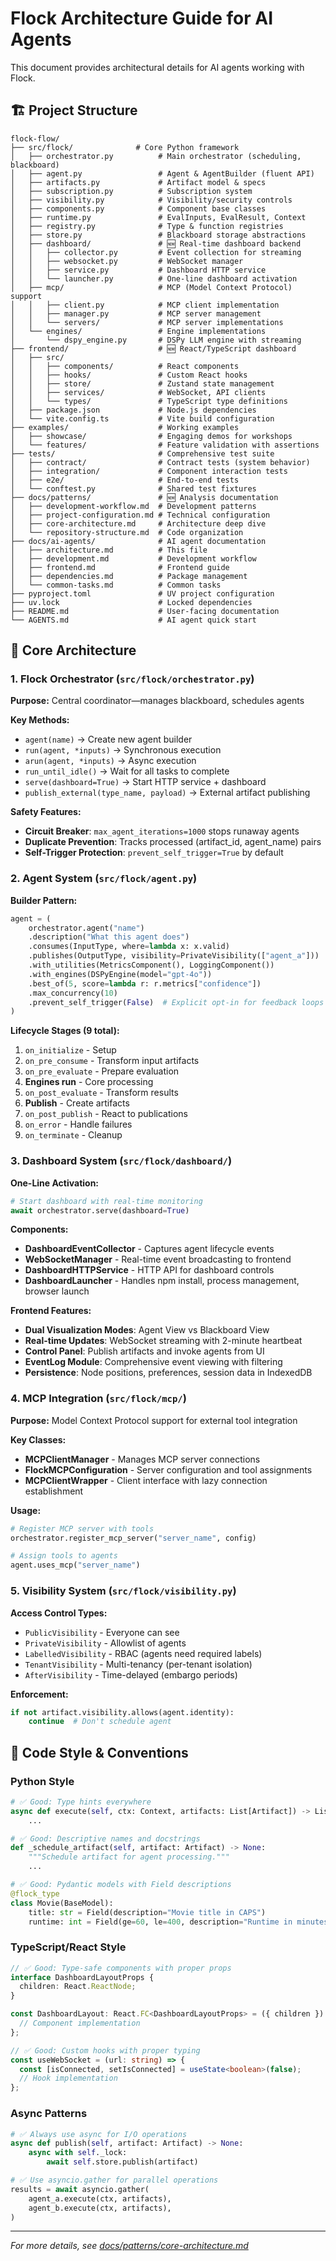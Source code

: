 # Flock Architecture Guide for AI Agents

This document provides architectural details for AI agents working with Flock.

## 🏗️ Project Structure

```
flock-flow/
├── src/flock/              # Core Python framework
│   ├── orchestrator.py          # Main orchestrator (scheduling, blackboard)
│   ├── agent.py                 # Agent & AgentBuilder (fluent API)
│   ├── artifacts.py             # Artifact model & specs
│   ├── subscription.py          # Subscription system
│   ├── visibility.py            # Visibility/security controls
│   ├── components.py            # Component base classes
│   ├── runtime.py               # EvalInputs, EvalResult, Context
│   ├── registry.py              # Type & function registries
│   ├── store.py                 # Blackboard storage abstractions
│   ├── dashboard/               # 🆕 Real-time dashboard backend
│   │   ├── collector.py         # Event collection for streaming
│   │   ├── websocket.py         # WebSocket manager
│   │   ├── service.py           # Dashboard HTTP service
│   │   └── launcher.py          # One-line dashboard activation
│   ├── mcp/                     # MCP (Model Context Protocol) support
│   │   ├── client.py            # MCP client implementation
│   │   ├── manager.py           # MCP server management
│   │   └── servers/             # MCP server implementations
│   └── engines/                 # Engine implementations
│       └── dspy_engine.py       # DSPy LLM engine with streaming
├── frontend/                    # 🆕 React/TypeScript dashboard
│   ├── src/
│   │   ├── components/          # React components
│   │   ├── hooks/               # Custom React hooks
│   │   ├── store/               # Zustand state management
│   │   ├── services/            # WebSocket, API clients
│   │   └── types/               # TypeScript type definitions
│   ├── package.json             # Node.js dependencies
│   └── vite.config.ts           # Vite build configuration
├── examples/                    # Working examples
│   ├── showcase/                # Engaging demos for workshops
│   └── features/                # Feature validation with assertions
├── tests/                       # Comprehensive test suite
│   ├── contract/                # Contract tests (system behavior)
│   ├── integration/             # Component interaction tests
│   ├── e2e/                     # End-to-end tests
│   └── conftest.py              # Shared test fixtures
├── docs/patterns/               # 🆕 Analysis documentation
│   ├── development-workflow.md  # Development patterns
│   ├── project-configuration.md # Technical configuration
│   ├── core-architecture.md     # Architecture deep dive
│   └── repository-structure.md  # Code organization
├── docs/ai-agents/              # AI agent documentation
│   ├── architecture.md          # This file
│   ├── development.md           # Development workflow
│   ├── frontend.md              # Frontend guide
│   ├── dependencies.md          # Package management
│   └── common-tasks.md          # Common tasks
├── pyproject.toml               # UV project configuration
├── uv.lock                      # Locked dependencies
├── README.md                    # User-facing documentation
└── AGENTS.md                    # AI agent quick start
```

## 🔬 Core Architecture

### 1. Flock Orchestrator (`src/flock/orchestrator.py`)

**Purpose:** Central coordinator—manages blackboard, schedules agents

**Key Methods:**
- `agent(name)` → Create new agent builder
- `run(agent, *inputs)` → Synchronous execution
- `arun(agent, *inputs)` → Async execution
- `run_until_idle()` → Wait for all tasks to complete
- `serve(dashboard=True)` → Start HTTP service + dashboard
- `publish_external(type_name, payload)` → External artifact publishing

**Safety Features:**
- **Circuit Breaker**: `max_agent_iterations=1000` stops runaway agents
- **Duplicate Prevention**: Tracks processed (artifact_id, agent_name) pairs
- **Self-Trigger Protection**: `prevent_self_trigger=True` by default

### 2. Agent System (`src/flock/agent.py`)

**Builder Pattern:**
```python
agent = (
    orchestrator.agent("name")
    .description("What this agent does")
    .consumes(InputType, where=lambda x: x.valid)
    .publishes(OutputType, visibility=PrivateVisibility(["agent_a"]))
    .with_utilities(MetricsComponent(), LoggingComponent())
    .with_engines(DSPyEngine(model="gpt-4o"))
    .best_of(5, score=lambda r: r.metrics["confidence"])
    .max_concurrency(10)
    .prevent_self_trigger(False)  # Explicit opt-in for feedback loops
)
```

**Lifecycle Stages (9 total):**
1. `on_initialize` - Setup
2. `on_pre_consume` - Transform input artifacts
3. `on_pre_evaluate` - Prepare evaluation
4. **Engines run** - Core processing
5. `on_post_evaluate` - Transform results
6. **Publish** - Create artifacts
7. `on_post_publish` - React to publications
8. `on_error` - Handle failures
9. `on_terminate` - Cleanup

### 3. Dashboard System (`src/flock/dashboard/`)

**One-Line Activation:**
```python
# Start dashboard with real-time monitoring
await orchestrator.serve(dashboard=True)
```

**Components:**
- **DashboardEventCollector** - Captures agent lifecycle events
- **WebSocketManager** - Real-time event broadcasting to frontend
- **DashboardHTTPService** - HTTP API for dashboard controls
- **DashboardLauncher** - Handles npm install, process management, browser launch

**Frontend Features:**
- **Dual Visualization Modes**: Agent View vs Blackboard View
- **Real-time Updates**: WebSocket streaming with 2-minute heartbeat
- **Control Panel**: Publish artifacts and invoke agents from UI
- **EventLog Module**: Comprehensive event viewing with filtering
- **Persistence**: Node positions, preferences, session data in IndexedDB

### 4. MCP Integration (`src/flock/mcp/`)

**Purpose:** Model Context Protocol support for external tool integration

**Key Classes:**
- **MCPClientManager** - Manages MCP server connections
- **FlockMCPConfiguration** - Server configuration and tool assignments
- **MCPClientWrapper** - Client interface with lazy connection establishment

**Usage:**
```python
# Register MCP server with tools
orchestrator.register_mcp_server("server_name", config)

# Assign tools to agents
agent.uses_mcp("server_name")
```

### 5. Visibility System (`src/flock/visibility.py`)

**Access Control Types:**
- `PublicVisibility` - Everyone can see
- `PrivateVisibility` - Allowlist of agents
- `LabelledVisibility` - RBAC (agents need required labels)
- `TenantVisibility` - Multi-tenancy (per-tenant isolation)
- `AfterVisibility` - Time-delayed (embargo periods)

**Enforcement:**
```python
if not artifact.visibility.allows(agent.identity):
    continue  # Don't schedule agent
```

## 🎨 Code Style & Conventions

### Python Style

```python
# ✅ Good: Type hints everywhere
async def execute(self, ctx: Context, artifacts: List[Artifact]) -> List[Artifact]:
    ...

# ✅ Good: Descriptive names and docstrings
def _schedule_artifact(self, artifact: Artifact) -> None:
    """Schedule artifact for agent processing."""
    ...

# ✅ Good: Pydantic models with Field descriptions
@flock_type
class Movie(BaseModel):
    title: str = Field(description="Movie title in CAPS")
    runtime: int = Field(ge=60, le=400, description="Runtime in minutes")
```

### TypeScript/React Style

```typescript
// ✅ Good: Type-safe components with proper props
interface DashboardLayoutProps {
  children: React.ReactNode;
}

const DashboardLayout: React.FC<DashboardLayoutProps> = ({ children }) => {
  // Component implementation
};

// ✅ Good: Custom hooks with proper typing
const useWebSocket = (url: string) => {
  const [isConnected, setIsConnected] = useState<boolean>(false);
  // Hook implementation
};
```

### Async Patterns

```python
# ✅ Always use async for I/O operations
async def publish(self, artifact: Artifact) -> None:
    async with self._lock:
        await self.store.publish(artifact)

# ✅ Use asyncio.gather for parallel operations
results = await asyncio.gather(
    agent_a.execute(ctx, artifacts),
    agent_b.execute(ctx, artifacts),
)
```

---

*For more details, see [docs/patterns/core-architecture.md](../patterns/core-architecture.md)*
